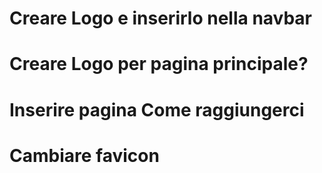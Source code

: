 # Creare Logo e inserirlo nella navbar

# Creare Logo per pagina principale?

# Inserire pagina Come raggiungerci

# Cambiare favicon
